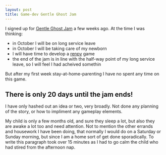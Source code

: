 ```yaml
---
layout: post
title: Game-dev Gentle Ghost Jam
---
```


I signed up for [Gentle Ghost Jam](https://itch.io/jam/gentle-ghost-jam) a few weeks ago. At the time I was thinking:
* in October I will be on long service leave
* in October I will be taking care of my newborn
* I will have time to develop a [renpy](https://www.renpy.org/) game
* the end of the jam is in line with the half-way point of my long service leave, so I will feel I had acheived somethin

But after my first week stay-at-home-parenting I have no spent any time on this game.

## There is only 20 days until the jam ends! ##

I have only hashed out an idea or two, very broadly. Not done any planning of the story, or how to impliment any gameplay elements.

My child is only a few months old, and sure they sleep a lot, but also they are awake a lot too and need attention. Not to mention the other errands and housework I have been doing, that normally I would do on a Saturday or Sunday morning, but since I am a home sort of get done sporadically. To write this paragraph took over 15 minutes as I had to go calm the child who had stired from the afternoon nap.


